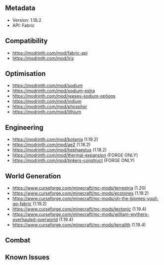 ## Metadata
- Version: 1.18.2
- API: Fabric

## Compatibility

- https://modrinth.com/mod/fabric-api
- https://modrinth.com/mod/iris

## Optimisation

- https://modrinth.com/mod/sodium
- https://modrinth.com/mod/sodium-extra
- https://modrinth.com/mod/reeses-sodium-options
- https://modrinth.com/mod/indium
- https://modrinth.com/mod/phosphor
- https://modrinth.com/mod/lithium

## Engineering

- https://modrinth.com/mod/botania (1.19.2)
- https://modrinth.com/mod/ae2 (1.18.2)
- https://modrinth.com/mod/hephaestus (1.18.2)
- https://modrinth.com/mod/thermal-expansion (FORGE ONLY)
- https://modrinth.com/mod/tinkers-construct (FORGE ONLY)

## World Generation
- https://www.curseforge.com/minecraft/mc-mods/terrestria (1.20)
- https://www.curseforge.com/minecraft/mc-mods/ecotones (1.19.2)
- https://www.curseforge.com/minecraft/mc-mods/oh-the-biomes-youll-go-fabric (1.19.2)
- https://www.curseforge.com/minecraft/mc-mods/tectonic (1.19.4)
- https://www.curseforge.com/minecraft/mc-mods/william-wythers-overhauled-overworld (1.19.4)
- https://www.curseforge.com/minecraft/mc-mods/terralith (1.19.4)


## Combat

## Known Issues
